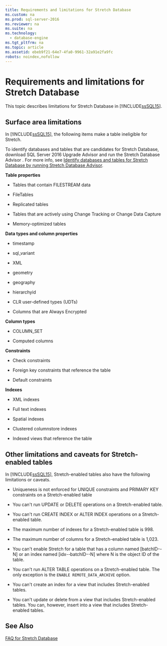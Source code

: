 ```yaml
---
title: Requirements and limitations for Stretch Database
ms.custom: na
ms.prod: sql-server-2016
ms.reviewer: na
ms.suite: na
ms.technology: 
  - database-engine
ms.tgt_pltfrm: na
ms.topic: article
ms.assetid: ebeb9f21-64e7-4fa0-9961-32a91e2fa9fc
robots: noindex,nofollow
---
```

# Requirements and limitations for Stretch Database
  This topic describes limitations for Stretch Database in [!INCLUDE[ssSQL15](../../Token\Other/ssSQL15_md.md)].  
  
## Surface area limitations  
 In [!INCLUDE[ssSQL15](../../Token\Other/ssSQL15_md.md)], the following items make a table ineligible for Stretch.  
  
 To identify databases and tables that are candidates for Stretch Database, download SQL Server 2016 Upgrade Advisor and run the Stretch Database Advisor . For more info, see [Identify databases and tables for Stretch Database by running Stretch Database Advisor](../../Topics\TopicNameNotContainA/Identify-databases-and-tables-for-Stretch-Database-by-running-Stretch-Database-Advisor.md).  
  
 **Table properties**  
 -   Tables that contain FILESTREAM data  
  
-   FileTables  
  
-   Replicated tables  
  
-   Tables that are actively using Change Tracking or Change Data Capture  
  
-   Memory\-optimized tables  
  
 **Data types and column properties**  
 -   timestamp  
  
-   sql\_variant  
  
-   XML  
  
-   geometry  
  
-   geography  
  
-   hierarchyid  
  
-   CLR user\-defined types \(UDTs\)  
  
-   Columns that are Always Encrypted  
  
 **Column types**  
 -   COLUMN\_SET  
  
-   Computed columns  
  
 **Constraints**  
 -   Check constraints  
  
-   Foreign key constraints that reference the table  
  
-   Default constraints  
  
 **Indexes**  
 -   XML indexes  
  
-   Full text indexes  
  
-   Spatial indexes  
  
-   Clustered columnstore indexes  
  
-   Indexed views that reference the table  
  
## Other limitations and caveats for Stretch\-enabled tables  
 In [!INCLUDE[ssSQL15](../../Token\Other/ssSQL15_md.md)], Stretch\-enabled tables also have the following limitations or caveats.  
  
-   Uniqueness is not enforced for UNIQUE constraints and PRIMARY KEY constraints on a Stretch\-enabled table  
  
-   You can't run UPDATE or DELETE operations on a Stretch\-enabled table.  
  
-   You can't run CREATE INDEX or ALTER INDEX operations on a Stretch\-enabled table.  
  
-   The maximum number of indexes for a Stretch\-enabled table is 998.  
  
-   The maximum number of columns for a Stretch\-enabled table is 1,023.  
  
-   You can't enable Stretch for a table that has a column named \[batchID\-\-N\] or an index named \[idx\-\-batchID\-\-N\] where N is the object ID of the table.  
  
-   You can't run ALTER TABLE operations on a Stretch\-enabled table. The only exception is the `ENABLE REMOTE_DATA_ARCHIVE` option.  
  
-   You can't create an index for a view that includes Stretch\-enabled tables.  
  
-   You can't update or delete from a view that includes Stretch\-enabled tables. You can, however, insert into a view that includes Stretch\-enabled tables.  
  
## See Also  
 [FAQ for Stretch Database](../../Topics\TopicNameNotContainA/FAQ-for-Stretch-Database.md)  
  
  